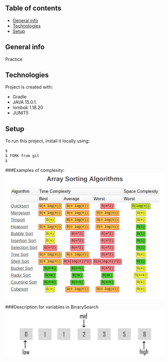 ## Table of contents
* [General info](#general-info)
* [Technologies](#technologies)
* [Setup](#setup)

## General info
Practice

## Technologies
Project is created with:
* Gradle
* JAVA 15.0.1.
* lombok 1.18.20
* JUNIT5

## Setup
To run this project, install it locally using:

```
$ 
$ FORK from git
$ 
```

###Examples of complexity:
![Algorithm Big O schema](Complexity.png)

###Description for variables in BinarySearch
![Variables Description](BinarySearch.PNG)